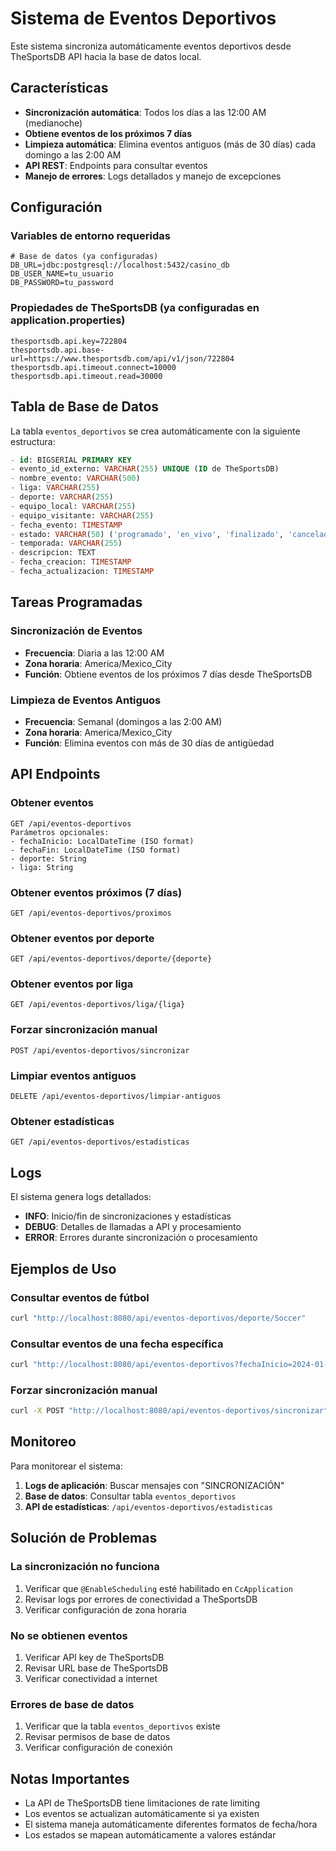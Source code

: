 # Sistema de Eventos Deportivos

Este sistema sincroniza automáticamente eventos deportivos desde TheSportsDB API hacia la base de datos local.

## Características

- **Sincronización automática**: Todos los días a las 12:00 AM (medianoche)
- **Obtiene eventos de los próximos 7 días**
- **Limpieza automática**: Elimina eventos antiguos (más de 30 días) cada domingo a las 2:00 AM
- **API REST**: Endpoints para consultar eventos
- **Manejo de errores**: Logs detallados y manejo de excepciones

## Configuración

### Variables de entorno requeridas
```properties
# Base de datos (ya configuradas)
DB_URL=jdbc:postgresql://localhost:5432/casino_db
DB_USER_NAME=tu_usuario
DB_PASSWORD=tu_password
```

### Propiedades de TheSportsDB (ya configuradas en application.properties)
```properties
thesportsdb.api.key=722804
thesportsdb.api.base-url=https://www.thesportsdb.com/api/v1/json/722804
thesportsdb.api.timeout.connect=10000
thesportsdb.api.timeout.read=30000
```

## Tabla de Base de Datos

La tabla `eventos_deportivos` se crea automáticamente con la siguiente estructura:

```sql
- id: BIGSERIAL PRIMARY KEY
- evento_id_externo: VARCHAR(255) UNIQUE (ID de TheSportsDB)
- nombre_evento: VARCHAR(500)
- liga: VARCHAR(255)
- deporte: VARCHAR(255)
- equipo_local: VARCHAR(255)
- equipo_visitante: VARCHAR(255)
- fecha_evento: TIMESTAMP
- estado: VARCHAR(50) ('programado', 'en_vivo', 'finalizado', 'cancelado')
- temporada: VARCHAR(255)
- descripcion: TEXT
- fecha_creacion: TIMESTAMP
- fecha_actualizacion: TIMESTAMP
```

## Tareas Programadas

### Sincronización de Eventos
- **Frecuencia**: Diaria a las 12:00 AM
- **Zona horaria**: America/Mexico_City
- **Función**: Obtiene eventos de los próximos 7 días desde TheSportsDB

### Limpieza de Eventos Antiguos
- **Frecuencia**: Semanal (domingos a las 2:00 AM)
- **Zona horaria**: America/Mexico_City
- **Función**: Elimina eventos con más de 30 días de antigüedad

## API Endpoints

### Obtener eventos
```
GET /api/eventos-deportivos
Parámetros opcionales:
- fechaInicio: LocalDateTime (ISO format)
- fechaFin: LocalDateTime (ISO format)
- deporte: String
- liga: String
```

### Obtener eventos próximos (7 días)
```
GET /api/eventos-deportivos/proximos
```

### Obtener eventos por deporte
```
GET /api/eventos-deportivos/deporte/{deporte}
```

### Obtener eventos por liga
```
GET /api/eventos-deportivos/liga/{liga}
```

### Forzar sincronización manual
```
POST /api/eventos-deportivos/sincronizar
```

### Limpiar eventos antiguos
```
DELETE /api/eventos-deportivos/limpiar-antiguos
```

### Obtener estadísticas
```
GET /api/eventos-deportivos/estadisticas
```

## Logs

El sistema genera logs detallados:

- **INFO**: Inicio/fin de sincronizaciones y estadísticas
- **DEBUG**: Detalles de llamadas a API y procesamiento
- **ERROR**: Errores durante sincronización o procesamiento

## Ejemplos de Uso

### Consultar eventos de fútbol
```bash
curl "http://localhost:8080/api/eventos-deportivos/deporte/Soccer"
```

### Consultar eventos de una fecha específica
```bash
curl "http://localhost:8080/api/eventos-deportivos?fechaInicio=2024-01-01T00:00:00&fechaFin=2024-01-02T00:00:00"
```

### Forzar sincronización manual
```bash
curl -X POST "http://localhost:8080/api/eventos-deportivos/sincronizar"
```

## Monitoreo

Para monitorear el sistema:

1. **Logs de aplicación**: Buscar mensajes con "SINCRONIZACIÓN"
2. **Base de datos**: Consultar tabla `eventos_deportivos`
3. **API de estadísticas**: `/api/eventos-deportivos/estadisticas`

## Solución de Problemas

### La sincronización no funciona
1. Verificar que `@EnableScheduling` esté habilitado en `CcApplication`
2. Revisar logs por errores de conectividad a TheSportsDB
3. Verificar configuración de zona horaria

### No se obtienen eventos
1. Verificar API key de TheSportsDB
2. Revisar URL base de TheSportsDB
3. Verificar conectividad a internet

### Errores de base de datos
1. Verificar que la tabla `eventos_deportivos` existe
2. Revisar permisos de base de datos
3. Verificar configuración de conexión

## Notas Importantes

- La API de TheSportsDB tiene limitaciones de rate limiting
- Los eventos se actualizan automáticamente si ya existen
- El sistema maneja automáticamente diferentes formatos de fecha/hora
- Los estados se mapean automáticamente a valores estándar
